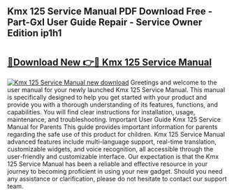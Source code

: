 ## Kmx 125 Service Manual PDF Download Free - Part-GxI User Guide Repair - Service Owner Edition ip1h1

# <h2><a href="http://cf2269.oget.top/?id=Kmx+125+Service+Manual">🔗Download New 👉🔴 Kmx 125 Service Manual</a></h2>

[![Kmx 125 Service Manual new download](https://i.imgur.com/5g1atiW.png)](http://cf2269.oget.top/?id=Kmx+125+Service+Manual)
Greetings and welcome to the user manual for your newly launched Kmx 125 Service Manual. This manual is specifically designed to help you get started with your product and provide you with a thorough understanding of its features, functions, and capabilities. You will find clear instructions for installation, usage, maintenance, and troubleshooting. Important User Guide Kmx 125 Service Manual for Parents This guide provides important information for parents regarding the safe use of this product for children. Kmx 125 Service Manual advanced features include multi-language support, real-time translation, customizable widgets, and voice recognition, all accessible through the user-friendly and customizable interface. Our expectation is that the Kmx 125 Service Manual has been a reliable and effective resource in your journey to becoming proficient in using your new gadget. Should you need any assistance or clarification, please do not hesitate to contact our support team.

